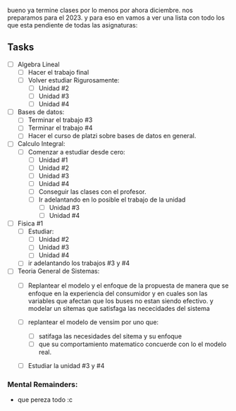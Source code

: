 bueno ya termine clases por lo menos por ahora diciembre. nos preparamos para el 2023. y para eso en vamos a ver una lista con todo los que esta pendiente de todas las asignaturas:

## Tasks
- [ ] Algebra Lineal
	- [ ] Hacer el trabajo final
	- [ ] Volver estudiar Rigurosamente:
		- [ ] Unidad #2
		- [ ] Unidad #3
		- [ ] Unidad #4
- [ ] Bases de datos:
	- [ ] Terminar el trabajo #3
	- [ ] Terminar el trabajo #4
	- [ ] Hacer el curso de platzi sobre bases de datos en general.
- [ ] Calculo Integral:
	- [ ] Comenzar a estudiar desde cero:
		- [ ] Unidad #1
		- [ ] Unidad #2
		- [ ] Unidad #3
		- [ ] Unidad #4
		- [ ] Conseguir las clases con el profesor.
		- [ ] Ir adelantando en lo posible el trabajo de la unidad
			- [ ] Unidad #3
			- [ ] Unidad #4
- [ ] Fisica #1
	- [ ] Estudiar:
		- [ ] Unidad #2
		- [ ] Unidad #3
		- [ ] Unidad #4
	- [ ] ir adelantando los trabajos #3 y #4
- [ ] Teoria General de Sistemas:
	- [ ] Replantear el modelo y el enfoque de la propuesta de manera que se enfoque en la experiencia del consumidor y en cuales son las variables que afectan que los buses no estan siendo efectivo. y modelar un sitemas que satisfaga las nececidades del sistema
	- [ ] replantear el modelo de vensim por uno que:
		- [ ] satifaga las necesidades del sitema y su enfoque
		- [ ] que su comportamiento matematico concuerde con lo el modelo real.
	- [ ] Estudiar la unidad #3 y #4


### Mental Remainders:

- que pereza todo :c 
